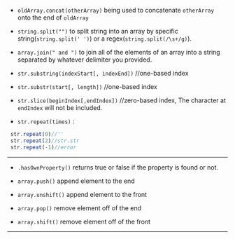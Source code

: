 * `oldArray.concat(otherArray)` being used to concatenate `otherArray` onto the end of `oldArray`

* `string.split("")` to split string into an array by specific string\(`string.split(' ')`\) or a regex\(`string.split(/\s+/g)`\).

* `array.join(" and ")` to join all of the elements of an array into a string separated by whatever delimiter you provided.

* `str.substring(indexStart[, indexEnd])`  //one-based index

* `str.substr(start[, length])`  //one-based index

* `str.slice(beginIndex[,endIndex])`  //zero-based index, The character at `endIndex` will not be included. 

* `str.repeat(times)` :

```js
 str.repeat(0)//''  
 str.repeat(2)//str.str  
 str.repeat(-1)//error
```

---

* `.hasOwnProperty()` returns true or false if the property is found or not.

* `array.push()` append element to the end

* `array.unshift()` append element to the front

* `array.pop()` remove element off of the end

* `array.shift()` remove element off of the front

---



